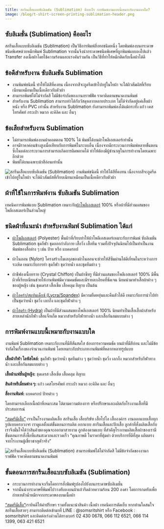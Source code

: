 ```yaml
---
title: สกรีนเสื้อแบบซับลิเมชัน (Sublimation) คืออะไร การพิมพ์งานแบบนี้เหมาะกับงานแบบใด?
image: /blog/t-shirt-screen-printing-sublimation-header.png
---
```


## ซับลิเมชั่น (Sublimation) คืออะไร

สกรีนเสื้อแบบซับลิเมชัน (Sublimation) เป็นวิธีการพิมพ์สิ่งทอชนิดหนึ่ง โดยพิมพ์ลงบนกระดาษชนิดพิเศษด้วยหมึกพิมพ์ Sublimation จากนั้นจึงนำกระดาษชนิดพิเศษที่ถูกพิมพ์แบบลงไปแล้ว Transfer ลงเนื้อผ้าโดยใช้ความร้อนและแรงดันร่วมกัน เป็นวิธีที่ทำให้หมึกติดกับเนื้อผ้าได้ดี

## ข้อดีสำหรับงาน ซับลิเมชัน Sublimation

- งานพิมพ์ชนิดนี้ ทำให้ได้สีที่คงทน เนื่องจากสีจะถูดรีดเข้าไปอยู่ในใยผ้า จะได้ผิวสัมผัสที่เรียบเนียนเหมือนเป็นเนื้อเดียวกับตัวผ้า 
- สามารถพิมพ์ได้ไม่จำกัดสี ไม่มีข้อจำกัดของงานกราฟฟิค ราคาคิดตามขนาดงานพิมพ์ 
- สำหรับงาน Sublimation สามารถทำได้กับวัสดุหลากหลายประเภท ไม่ได้จำกัดอยู่แค่เสื้อผ้า หนัง หรือ PVC เท่านั้น สำหรับงาน Sublimation ยังสามารถพิมพ์ลงได้แม้กระทั่ง แก้ว เคสโทรศัพท์ กระเป๋า หมวก อะคิลิค และ อื่นๆ

## ข้อเสียสำหรับงาน Sublimation

- ไม่สามารถพิมพ์ลงบนผ้าคอตตอน 100% ได้ พิมพ์ได้บนผ้าโพลีเอสเตอร์เท่านั้น 
- อาจมีราคาค่อนข้างสูงเมื่อเทียบกับการพิมพ์ในระบบอื่น เนื่องจากมีกระบวนการพิมพ์หลายขั้นตอน ซึ่งในแต่ละกระบวนการสามารถเกิดการผิดพลาดได้ ทำให้ต้องมีผู้ชำนาญในการทำงานโดยเฉพาะอีกด้วย 
- พิมพ์ได้บนเฉพาะผ้าสีอ่อนเท่านั้น

![สกรีนเสื้อแบบซับลิเมชัน (Sublimation) งานพิมพ์ชนิดนี้ ทำให้ได้สีที่คงทน เนื่องจากสีจะถูดรีดเข้าไปอยู่ในใยผ้า จะได้ผิวสัมผัสที่เรียบเนียนเหมือนเป็นเนื้อเดียวกับตัวผ้า](/blog/t-shirt-screen-printing-sublimation-1.jpg)

## ผ้าที่ใช้ในการพิมพ์งาน ซับลิเมชัน Sublimation

เทคนิคการพิมพ์แบบ Sublimation เหมาะกับ[ผ้าโพลีเอสเตอร์](https://pmkpolomaker.com/cotton-vs-polyester-similarities-and-differences/) 100% หรือผ้าที่มีส่วนผสมของโพลีเอสเตอร์เป็นส่วนใหญ่

## ชนิดผ้าที่แนะนำ สำหรับงานพิมพ์ Sublimation ได้แก่

- [ผ้าโพลีเอสเตอร์](/fabric-specification) (Polyester) พื้นผิวที่เรียบทำให้ผ้าโพลีเอสเตอร์เหมาะกับการพิมพ์ ซับลิเมชัน Sublimation ชุดกีฬา ชุดออกกำลังกาย เสื้อวิ่ง เสื้อทีม รวมทั้งปัจจุบันนิยมไปเป็นทำเป็นงานพิมพ์ของสื่อต่าง ๆ เช่น ป้าย หรือ แบคดรอป

- ผ้าไนลอน (Nylon) โครงสร้างโมเลกุลของผ้าไนลอนจะช่วยให้สีซึมผ่านได้ดีเยี่ยมในระหว่างการระเหิด เหมาะกับการทำ ชุดกีฬา ชุดว่ายน้ำ และชุดทีมต่าง ๆ 

- ผ้าชีฟองเนื้อทราย (Crystal Chiffon) เป็นผ้าซีทรู ที่มีส่วนผสมของโพลีเอสเตอร์ 100% มีพื้นผิวที่เรียบเนียนช่วยให้งานพิมพ์มีความคมชัดและมีรายละเอียดที่ชัดเจน นิยมนำมาทำเสื้อผ้าต่าง ๆ ของผู้หญิง เช่น ชุดเดรส เสื้อเชิ้ต  เสื้อคลุม ฮิญาบ เป็นต้น

- [ผ้าไลคร่า/สแปนเด็กซ์ (Lycra/Spandex)](https://www.winnaargarment.com/content/6378/ผ้าสแปนเด็กซ์) มีความยืดหยุ่นและคืนตัวได้ดี เหมาะกับการนำไปทำเป็นชุดว่ายน้ำ ชุดวิ่ง เลกกิ้ง และชุดกีฬาต่าง ๆ 

- [ผ้าไฮดร้า (Hydra)](https://www.bulliontex.com/บทความ/blogrp-แนะนำ%20Hydra%20ผ้าสะท้อนน้ำ%20ผ้ากันไรฝุ่น%20คุณภาพดี) เป็นผ้าที่มีส่วนผสมของโพลีเอสเตอร์ 100% นิยมทำเป็นเสื้อเสื้อผ้าสำหรับสายเหล่านักกีฬา เสื้อแจ็กเก็ต หมวกสำหรับกีฬาทางน้ำ และเสื้อกันลมแบบต่าง ๆ 

## การพิมพ์งานแบบนี้เหมาะกับงานแบบใด

งานพิมพ์ Sublimation เหมาะกับงานที่มีสีสันสดใส ต้องการความคมชัด บนผ้าที่มีสีอ่อน และไม่มีข้อจำกัดในเรื่องของจำนวนงานพิมพ์ โดยเหมาะกับประเภทงานพิมพ์ที่หลากหลายรูปแบบ 

**เสื้อผ้ากีฬา ไลฟ์สไตล์:** ชุดกีฬา ชุดว่ายน้ำ ชุดทีมต่าง ๆ ชุดว่ายน้ำ ชุดวิ่ง เลกกิ้ง หมวกสำหรับกีฬาทางน้ำ และเสื้อกันลมแบบต่าง ๆ 

**เสื้อผ้าแฟชั่นผู้หญิง:** ชุดเดรส เสื้อเชิ้ต  เสื้อคลุม ฮิญาบ 

**สินค้าพรีเมี่ยมต่าง ๆ:** แก้ว เคสโทรศัพท์ กระเป๋า หมวก อะคิลิค และ อื่นๆ

**สื่องานพิมพ์:** แบคดรอป ป้ายต่าง ๆ 

โดยสามารถเลือกเนื้อผ้าที่เหมาะสม ได้ตามความต้องการ หรือปรึกษาและผลิตกับโรงงานเสื้อที่มีประสบการณ์

[“สมศรีมีเสื้อ”](/) เราเป็นโรงงานผลิตเสื้อ สกรีนเสื้อ เสื้อบริษัท เสื้อโปโล เสื้อองค์กร งานออกแบบเสื้อทุกรูปแบบครบวงจร เราดูแลตั้งแต่ขั้นตอนการผลิต ออกแบบ สกรีนเสื้อและปักเสื้อ ลูกค้าที่สั่งผลิตเสื้อกับเราจึงมั่นใจได้ว่าสินค้าของคุณจะออกมาสวยงาม ถูกต้องตามแบบ ที่สำคัญโรงงานผลิตเสื้อผ้าของเรามีขั้นตอนการสั่งซื้อที่แสนสะดวกและรวดเร็ว “คุณภาพดี ในราคาที่คุ้มค่า ด้วยบริการที่ดีที่สุด ผลิตตรงจากโรงงานผู้เชี่ยวชาญตัวจริง”

![สกรีนเสื้อแบบซับลิเมชัน (Sublimation) สามารถพิมพ์ได้ไม่จำกัดสี ไม่มีข้อจำกัดของงานกราฟฟิค ราคาคิดตามขนาดงานพิมพ์](/blog/what-is-a-crop-top-who-is-it-suitable-for-1.jpg)

## ขั้นตอนการสกรีนเสื้อแบบซับลิเมชัน (Sublimation)

- กระบวนการทำงานจะเริ่มโดยการสั่งพิมพ์รูปลงไปยังบนกระดาษซับลิเมชั่น 
- จากนั้นนำกระดาษที่พิมพ์ไปวางทับลงบนผ้าแล้วรีดด้วยความร้อน 200  องศา โดยการกดทับเพื่อถ่ายเทตัวน้ำหมึกจากกระดาษลงบนเนื้อผ้า

[“สมศรีมีเสื้อ“](/)เรายินดีให้คำปรึกษา รวมทั้งแนะนำสินค้า เนื้อผ้า เทคนิคการตัดเย็บ หากท่านใดสนใจสกรีนเสื้อสวยๆ สามารถติดต่อเข้ามาที่ LINE : @somsritshirt  หรือ Facebook : somsritshirt  และติดต่อเร่งด่วนได้ทางเบอร์ 02 430 0678, 066 112 6521, 066 114 1399, 063 421 6521